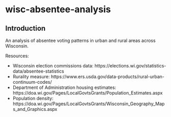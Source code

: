 # wisc-absentee-analysis

<h2> Introduction </h2>
An analysis of absentee voting patterns in urban and rural areas across Wisconsin.

<p> Resources: </p>
<ul>
<li>Wisconsin election commissions data: <a>https://elections.wi.gov/statistics-data/absentee-statistics</a></li>
<li>Rurality measure: <a> https://www.ers.usda.gov/data-products/rural-urban-continuum-codes/ </a></li>
<li>Department of Administration housing estimates: <a> https://doa.wi.gov/Pages/LocalGovtsGrants/Population_Estimates.aspx</a></li>
<li>Population density: <a>https://doa.wi.gov/Pages/LocalGovtsGrants/Wisconsin_Geography_Maps_and_Graphics.aspx</a></li>
